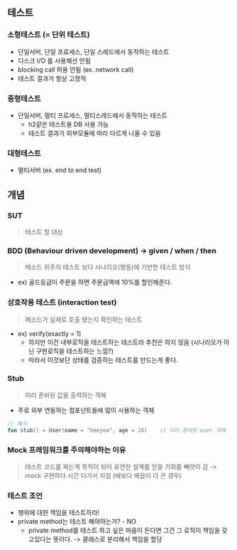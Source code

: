 ## 테스트

### 소형테스트 (= 단위 테스트)

- 단일서버, 단일 프로세스, 단일 스레드에서 동작하는 테스트
- 디스크 I/O 를 사용해선 안됨
- blocking call 허용 안됨 (ex. network call)
- 테스트 결과가 항상 고정적

### 중형테스트

- 단일서버, 멀티 프로세스, 멀티스레드에서 동작하는 테스트
    - h2같은 테스트용 DB 사용 가능
    - 테스트 결과가 외부모듈에 따라 다르게 나올 수 있음

### 대형테스트

- 멀티서버 (ex. end to end test)

## 개념

### SUT

> 테스트 할 대상

### BDD (Behaviour driven development) -> given / when / then

> 메소드 위주의 테스트 보다 시나리오(행동)에 기반한 테스트 방식

- ex) 골드등급이 주문을 하면 주문금액에 10%를 할인해준다.

### 상호작용 테스트 (interaction test)

> 메소드가 실제로 호출 됐는지 확인하는 테스트

- ex) verify(exactly = 1)
    - 하지만 이건 내부로직을 테스트하는 테스트라 추천은 하지 않음 (시나리오가 아닌 구현로직을 테스트하는 느낌?)
    - 따라서 이것보단 상태를 검증하는 테스트를 만드는게 좋다.

### Stub

> 미리 준비된 값을 출력하는 객체

- 주로 외부 연동하는 컴포넌트들에 많이 사용하는 객체

```kotlin
// 예시
fun stub() = User(name = "heejoo", age = 28)    // 미리 준비된 user 객체
```

### Mock 프레임워크를 주의해야하는 이유

> 테스트 코드를 짜는게 목적이 되어 유연한 설계를 얻을 기회를 빼앗아 감 -> mock 구현하다 시간 다가서 지침 (배보다 배꼽이 더 큰 경우)

### 테스트 조언

- 행위에 대한 책임을 테스트하라!
- private method는 테스트 해야하는가? - NO
    - private method를 테스트 하고 싶은 마음이 든다면 그건 그 로직이 책임을 갖고있다는 뜻이다. -> 클래스로 분리해서 책임을 할당
